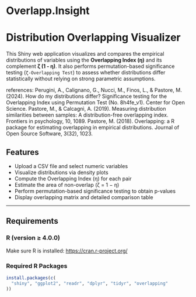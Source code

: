 # Overlapp.Insight

# Distribution Overlapping Visualizer

This Shiny web application visualizes and compares the empirical distributions of variables using the **Overlapping Index (η)** and its complement **ζ (1 - η)**. It also performs permutation-based significance testing (`ζ-Overlapping Test`) to assess whether distributions differ statistically without relying on strong parametric assumptions.

references:
Perugini, A., Calignano, G., Nucci, M., Finos, L., & Pastore, M. (2024). How do my distributions differ? Significance testing for the Overlapping Index using Permutation Test (No. 8h4fe_v1). Center for Open Science.
Pastore, M., & Calcagnì, A. (2019). Measuring distribution similarities between samples: A distribution-free overlapping index. Frontiers in psychology, 10, 1089.
Pastore, M. (2018). Overlapping: a R package for estimating overlapping in empirical distributions. Journal of Open Source Software, 3(32), 1023.


## Features

- Upload a CSV file and select numeric variables
- Visualize distributions via density plots
- Compute the Overlapping Index (η) for each pair
- Estimate the area of non-overlap (ζ = 1 − η)
- Perform permutation-based significance testing to obtain p-values
- Display overlapping matrix and detailed comparison table

---

## Requirements

### R (version ≥ 4.0.0)
Make sure R is installed: https://cran.r-project.org/

### Required R Packages

```r
install.packages(c(
  "shiny", "ggplot2", "readr", "dplyr", "tidyr", "overlapping"
))
